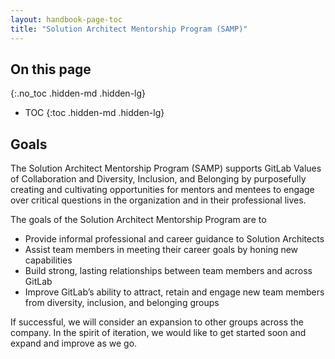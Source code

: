```yaml
---
layout: handbook-page-toc
title: "Solution Architect Mentorship Program (SAMP)"
---
```


## On this page
{:.no_toc .hidden-md .hidden-lg}

- TOC
{:toc .hidden-md .hidden-lg}

## Goals

The Solution Architect Mentorship Program (SAMP) supports GitLab Values of Collaboration and Diversity, Inclusion, and Belonging by purposefully creating and cultivating opportunities for mentors and mentees to engage over critical questions in the organization and in their professional lives.

The goals of the Solution Architect Mentorship Program are to
- Provide informal professional and career guidance to Solution Architects
- Assist team members in meeting their career goals by honing new capabilities
- Build strong, lasting relationships between team members and across GitLab
- Improve GitLab’s ability to attract, retain and engage new team members from diversity, inclusion, and belonging groups

If successful, we will consider an expansion to other groups across the company. In the spirit of iteration, we would like to get started soon and expand and improve as we go.

<!-- Specify that it’s 30-minute coaching sessions. Opening network opportunities. Public speaking, leadership, shadowing.-->
